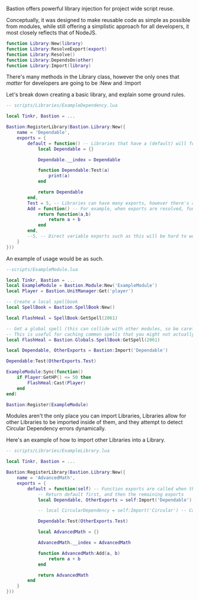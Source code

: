 Bastion offers powerful library injection for project wide script reuse. 

Conceptually, it was designed to make reusable code as simple as possible from modules, while still offering a simplistic approach for all developers, it most closely reflects that of NodeJS. 

```lua
function Library:New(library)
function Library:ResolveExport(export)
function Library:Resolve()
function Library:DependsOn(other)
function Library:Import(library)
```

There's many methods in the Library class, however the only ones that *matter* for developers are going to be :New and :Import

Let's break down creating a basic library, and explain some ground rules. 

```lua
-- scripts/Libraries/ExampleDependency.lua

local Tinkr, Bastion = ...

Bastion:RegisterLibrary(Bastion.Library:New({
    name = 'Dependable',
    exports = {
        default = function() -- Libraries that have a (default) will force this value to be the first return when the Library is imported
            local Dependable = {}

            Dependable.__index = Dependable

            function Dependable:Test(a)
                print(a)
            end

            return Dependable
        end,
        Test = 5, -- Libraries can have many exports, however there's a couple of quirks to be aware of from a Library development standpoint
        Add = function() -- For example, when exports are resolved, function types are automatically invoked, if we wanted to return a function and not get an arbitrary return value we would have to write the code as such
        	return function(a,b)
            	return a + b
            end
        end,
        --5, -- Direct variable exports such as this will be hard to work with since Lua does not offer destructuring like JavaScript or other languages, you should just assign values to keys. 
    }
}))

```

An example of usage would be as such. 

```lua
--scripts/ExampleModule.lua

local Tinkr, Bastion = ...
local ExampleModule = Bastion.Module:New('ExampleModule')
local Player = Bastion.UnitManager:Get('player')

-- Create a local spellbook
local SpellBook = Bastion.SpellBook:New()

local FlashHeal = SpellBook:GetSpell(2061)

-- Get a global spell (this can collide with other modules, so be careful)
-- This is useful for caching common spells that you might not actually cast, and to avoid needless spell creation inline
local FlashHeal = Bastion.Globals.SpellBook:GetSpell(2061)

local Dependable, OtherExports = Bastion:Import('Dependable')

Dependable:Test(OtherExports.Test)

ExampleModule:Sync(function()
    if Player:GetHP() <= 50 then
        FlashHeal:Cast(Player)
    end
end)

Bastion:Register(ExampleModule)
```

Modules aren't the only place you can import Libraries, Libraries allow for other Libraries to be imported inside of them, and they attempt to detect Circular Dependency errors dynamically. 

Here's an example of how to import other Libraries into a Library. 

```lua
-- scripts/Libraries/ExampleLibrary.lua

local Tinkr, Bastion = ...

Bastion:RegisterLibrary(Bastion.Library:New({
    name = 'AdvancedMath',
    exports = {
        default = function(self) -- Function exports are called when the library is loaded
            -- Return default first, and then the remaining exports
            local Dependable, OtherExports = self:Import('Dependable')

            -- local CircularDependency = self:Import('Circular') -- Causes a circular dependency error

            Dependable:Test(OtherExports.Test)

            local AdvancedMath = {}

            AdvancedMath.__index = AdvancedMath

            function AdvancedMath:Add(a, b)
                return a + b
            end

            return AdvancedMath
        end
    }
}))

```